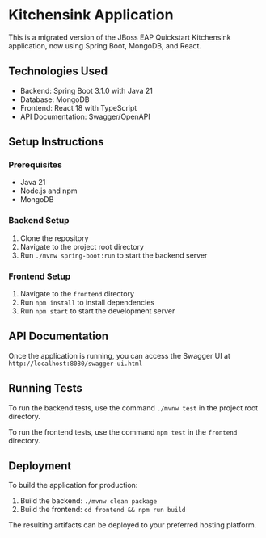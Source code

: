 # Kitchensink Application

This is a migrated version of the JBoss EAP Quickstart Kitchensink application, now using Spring Boot, MongoDB, and React.

## Technologies Used

- Backend: Spring Boot 3.1.0 with Java 21
- Database: MongoDB
- Frontend: React 18 with TypeScript
- API Documentation: Swagger/OpenAPI

## Setup Instructions

### Prerequisites

- Java 21
- Node.js and npm
- MongoDB

### Backend Setup

1. Clone the repository
2. Navigate to the project root directory
3. Run `./mvnw spring-boot:run` to start the backend server

### Frontend Setup

1. Navigate to the `frontend` directory
2. Run `npm install` to install dependencies
3. Run `npm start` to start the development server

## API Documentation

Once the application is running, you can access the Swagger UI at `http://localhost:8080/swagger-ui.html`

## Running Tests

To run the backend tests, use the command `./mvnw test` in the project root directory.

To run the frontend tests, use the command `npm test` in the `frontend` directory.

## Deployment

To build the application for production:

1. Build the backend: `./mvnw clean package`
2. Build the frontend: `cd frontend && npm run build`

The resulting artifacts can be deployed to your preferred hosting platform.

